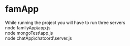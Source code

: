 # famApp

While running the project
you will have to run three servers </br>
node familyApp\app.js</br>
node mongoTest\app.js</br>
node chatApp\chatcord\server.js</br>
